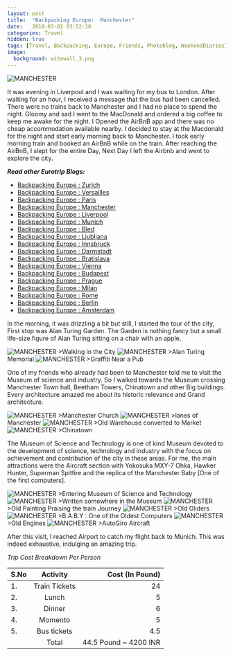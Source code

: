```yaml
---
layout: post
title:  "Backpacking Europe:  Manchester"
date:   2018-03-02 03:52:38
categories: Travel
hidden: true
tags: [Travel, Backpacking, Europe, Friends, Photoblog, WeekendDiaries]
image:
  background: witewall_3.png
---
```


<img src="https://i.imgur.com/B4RNgzh.jpg" alt="MANCHESTER">

It was  evening in Liverpool and I was waiting for my bus to London. After waiting for an hour, I received a message that the bus had been cancelled. There were no trains back to Manchester and I had no place to spend the night. Gloomy and sad I went to the MacDonald and ordered a big coffee to keep me awake for the night. I Opened the AirBnB app and there was no cheap accommodation available nearby. I decided to stay at the Macdonald for the night and start early morning back to Manchester. I took early morning train and booked an AirBnB while on the train. After reaching the AirBnB, I slept for the entire Day, Next Day I left the Airbnb and went to explore the city.

**_Read other Eurotrip Blogs:_**

+ <a href="http://yogeshpandey.in/travel/Backpacking-Europe-zurich/">Backpacking Europe : Zurich</a>
+ <a href="http://yogeshpandey.in/travel/Backpacking-Europe-versailles/">Backpacking Europe : Versailles</a>
+ <a href="http://yogeshpandey.in/travel/Backpacking-Europe-Paris/">Backpacking Europe : Paris</a>
+ <a href="http://yogeshpandey.in/travel/Backpacking-Europe-Manchester/">Backpacking Europe : Manchester</a>
+ <a href="http://yogeshpandey.in/travel/Backpacking-Europe-Liverpool">Backpacking Europe : Liverpool</a>
+ <a href="http://yogeshpandey.in/travel/Backpacking-Europe-Munich/">Backpacking Europe : Munich</a>
+ <a href="http://yogeshpandey.in/travel/Backpacking-Europe-bled/">Backpacking Europe : Bled</a>
+ <a href="http://yogeshpandey.in/travel/Backpacking-Europe-Ljubljana/">Backpacking Europe : Ljubljana</a>
+ <a href="http://yogeshpandey.in/travel/Backpacking-Europe-Innsbruck/">Backpacking Europe : Innsbruck</a>
+ <a href="http://yogeshpandey.in/travel/Backpacking-Europe-Dramstadt/">Backpacking Europe : Darmstadt</a>
+ <a href="http://yogeshpandey.in/travel/Backpacking-Europe-Bratislava/">Backpacking Europe : Bratislava</a>
+ <a href="http://yogeshpandey.in/travel/Backpacking-Europe-Vienna/">Backpacking Europe : Vienna</a>
+ <a href="http://yogeshpandey.in/travel/Backpacking-Europe-Budapest/">Backpacking Europe : Budapest</a>
+ <a href="http://yogeshpandey.in/travel/Backpacking-Europe-Prague/">Backpacking Europe : Prague</a>
+ <a href="http://yogeshpandey.in/travel/Backpacking-Europe-Milan/">Backpacking Europe : Milan</a>
+ <a href="http://yogeshpandey.in/travel/Backpacking-Europe-ROME/">Backpacking Europe :  Rome</a>
+ <a href="http://yogeshpandey.in/travel/Backpacking-Europe-Berlin/">Backpacking Europe : Berlin</a>
+ <a href="http://yogeshpandey.in/travel/Backpacking-Europe-Amsterdam/">Backpacking Europe : Amsterdam</a>

In the morning, it was drizzling a bit but still, I started the tour of the city, First stop was Alan Turing Garden. The Garden is nothing fancy but a small life-size figure of Alan Turing sitting on a chair with an apple.


<img src="https://i.imgur.com/zG0TT5y.jpg" alt="MANCHESTER">
>Walking in the City

<img src="https://i.imgur.com/XcKYD9P.jpg" alt="MANCHESTER">
>Alan Turing Memorial

<img src="https://i.imgur.com/ueqF8Xg.jpg" alt="MANCHESTER">
>Graffiti Near a Pub

One of my friends who already had been to Manchester told me to visit the Museum of science and industry. So  I walked towards the Museum crossing Manchester Town hall, Beetham Towers, Chinatown and other Big buildings. Every architecture amazed me about its historic relevance and Grand architecture.

<img src="https://i.imgur.com/W6zP36v.jpg" alt="MANCHESTER">
>Manchester Church

<img src="https://i.imgur.com/cu6Ezcz.jpg" alt="MANCHESTER">
>lanes of Manchester

<img src="https://i.imgur.com/xsn3Hgt.jpg" alt="MANCHESTER">
>Old Warehouse converted to Market

<img src="https://i.imgur.com/VMiBymu.jpg" alt="MANCHESTER">
>Chinatown

The Museum of Science and Technology is one of kind Museum devoted to the development of science, technology and industry with the focus on achievement and contribution of the city in these areas. For me, the main attractions were the Aircraft section with  Yokosuka MXY-7 Ohka, Hawker Hunter, Superman Spitfire and the replica of the Manchester Baby [One of the first computers].


<img src="https://i.imgur.com/Rnb9sM3.jpg" alt="MANCHESTER">
>Entering Museum of Science and Technology

<img src="https://i.imgur.com/c1xidr4.jpg" alt="MANCHESTER">
>Written somewhere in the Museum

<img src="https://i.imgur.com/EL0MsrY.jpg" alt="MANCHESTER">
>Old Painting Praising the train Journey

<img src="https://i.imgur.com/xmwHjDB.jpg" alt="MANCHESTER">
>Old Gliders

<img src="https://i.imgur.com/h2zbK0f.jpg" alt="MANCHESTER">
>B.A.B.Y : One of the Oldest Computers

<img src="https://i.imgur.com/Krb1DbP.jpg" alt="MANCHESTER">
>Old Engines

<img src="https://i.imgur.com/PCixVlU.jpg" alt="MANCHESTER">
>AutoGiro Aircraft

After this visit, I reached Airport to catch my flight back to Munich. This was indeed exhaustive, indulging an amazing trip.

*Trip Cost Breakdown Per Person*

| S.No | Activity|Cost (In Pound) |
|:----------|:----------:|-:|
| 1.      | Train Tickets      |24|
| 2.      | Lunch      |5|
| 3.      | Dinner      |6|
| 4.      | Momento      |5|
| 5.      | Bus tickets      |4.5|
||Total| 44.5 Pound  ~ 4200 INR|
